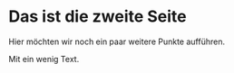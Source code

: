 # Das ist die zweite Seite

Hier möchten wir noch ein paar weitere Punkte aufführen.

Mit ein wenig Text.